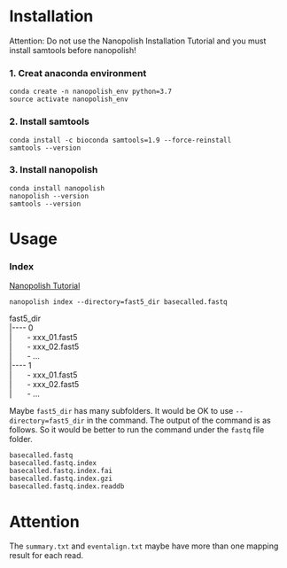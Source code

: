 
# Installation

Attention: Do not use the Nanopolish Installation Tutorial and you must install samtools before nanopolish!
 
### 1. Creat anaconda environment

```
conda create -n nanopolish_env python=3.7
source activate nanopolish_env 
```

### 2. Install samtools
```
conda install -c bioconda samtools=1.9 --force-reinstall
samtools --version
```

### 3. Install nanopolish
```
conda install nanopolish
nanopolish --version
samtools --version
```
 
 # Usage
 
 ### Index
 
 [Nanopolish Tutorial](https://nanopolish.readthedocs.io/en/latest/manual.html#index)
 
 ```
 nanopolish index --directory=fast5_dir basecalled.fastq
 ```

fast5_dir   
|---- 0   
|&nbsp;&nbsp;&nbsp;&nbsp;&nbsp;&nbsp; - xxx_01.fast5  
|&nbsp;&nbsp;&nbsp;&nbsp;&nbsp;&nbsp; - xxx_02.fast5  
|&nbsp;&nbsp;&nbsp;&nbsp;&nbsp;&nbsp; - ...   
|---- 1   
|&nbsp;&nbsp;&nbsp;&nbsp;&nbsp;&nbsp; - xxx_01.fast5  
|&nbsp;&nbsp;&nbsp;&nbsp;&nbsp;&nbsp; - xxx_02.fast5  
|&nbsp;&nbsp;&nbsp;&nbsp;&nbsp;&nbsp; - ...  
  
  
Maybe `fast5_dir` has many subfolders. It would be OK to use `--directory=fast5_dir` in the command. The output of the command is as follows. So it would be better to run the command under the `fastq` file folder.
 
 ```
 basecalled.fastq    
 basecalled.fastq.index
 basecalled.fastq.index.fai
 basecalled.fastq.index.gzi
 basecalled.fastq.index.readdb
 ```
 # Attention
 
 The `summary.txt` and `eventalign.txt` maybe have more than one mapping result for each read.
 
